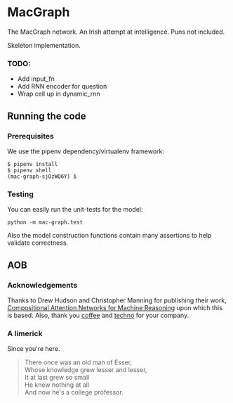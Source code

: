 # MacGraph
The MacGraph network. An Irish attempt at intelligence. Puns not included.

Skeleton implementation.

### TODO:
- Add input_fn
- Add RNN encoder for question
- Wrap cell up in dynamic_rnn


## Running the code
### Prerequisites

We use the pipenv dependency/virtualenv framework:
```shell
$ pipenv install
$ pipenv shell
(mac-graph-sjOzWQ6Y) $
```

### Testing

You can easily run the unit-tests for the model:

```shell
python -m mac-graph.test
```

Also the model construction functions contain many assertions to help validate correctness.


## AOB

### Acknowledgements

Thanks to Drew Hudson and Christopher Manning for publishing their work, [Compositional Attention Networks for Machine Reasoning](https://arxiv.org/abs/1803.03067) upon which this is based. Also, thank you [coffee](https://thebarn.de/) and [techno](https://soundcloud.com/ostgutton-official/berghain-07-function) for your company.

### A limerick

Since you're here.

> There once was an old man of Esser,<br/>
> Whose knowledge grew lesser and lesser,<br/>
> It at last grew so small<br/>
> He knew nothing at all<br/>
> And now he's a college professor.
